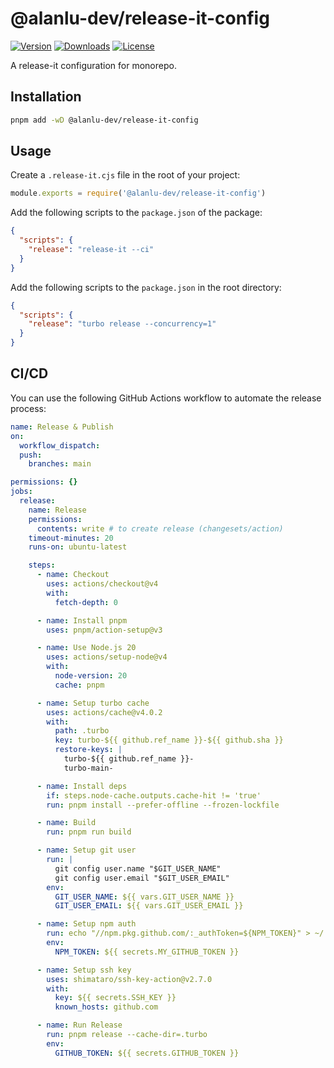 
# @alanlu-dev/release-it-config

<p>
 <a href="https://github.com/alanlu-dev/web-kit/blob/main/packages/release-it-config/CHANGELOG.md"><img src="https://img.shields.io/github/v/release/alanlu-dev/web-kit?filter=@alanlu-dev/release-it-config%2A&style=flat" alt="Version"></a>
 <a href="https://www.npmjs.com/package/@alanlu-dev/release-it-config"><img src="https://img.shields.io/npm/dm/@alanlu-dev/release-it-config" alt="Downloads"></a>
 <a href="https://github.com/alanlu-dev/web-kit/blob/main/LICENSE"><img src="https://img.shields.io/github/license/alanlu-dev/web-kit?style=flat" alt="License"></a>
</p>

A release-it configuration for monorepo.

## Installation

```bash
pnpm add -wD @alanlu-dev/release-it-config
```

## Usage

Create a `.release-it.cjs` file in the root of your project:

```js
module.exports = require('@alanlu-dev/release-it-config')
```

Add the following scripts to the `package.json` of the package:

```json
{
  "scripts": {
    "release": "release-it --ci"
  }
}
```

Add the following scripts to the `package.json` in the root directory:

```json
{
  "scripts": {
    "release": "turbo release --concurrency=1"
  }
}
```

## CI/CD

You can use the following GitHub Actions workflow to automate the release process:

```yaml
name: Release & Publish
on:
  workflow_dispatch:
  push:
    branches: main

permissions: {}
jobs:
  release:
    name: Release
    permissions:
      contents: write # to create release (changesets/action)
    timeout-minutes: 20
    runs-on: ubuntu-latest

    steps:
      - name: Checkout
        uses: actions/checkout@v4
        with:
          fetch-depth: 0

      - name: Install pnpm
        uses: pnpm/action-setup@v3

      - name: Use Node.js 20
        uses: actions/setup-node@v4
        with:
          node-version: 20
          cache: pnpm

      - name: Setup turbo cache
        uses: actions/cache@v4.0.2
        with:
          path: .turbo
          key: turbo-${{ github.ref_name }}-${{ github.sha }}
          restore-keys: |
            turbo-${{ github.ref_name }}-
            turbo-main-

      - name: Install deps
        if: steps.node-cache.outputs.cache-hit != 'true'
        run: pnpm install --prefer-offline --frozen-lockfile

      - name: Build
        run: pnpm run build

      - name: Setup git user
        run: |
          git config user.name "$GIT_USER_NAME"
          git config user.email "$GIT_USER_EMAIL"
        env:
          GIT_USER_NAME: ${{ vars.GIT_USER_NAME }}
          GIT_USER_EMAIL: ${{ vars.GIT_USER_EMAIL }}

      - name: Setup npm auth
        run: echo "//npm.pkg.github.com/:_authToken=${NPM_TOKEN}" > ~/.npmrc
        env:
          NPM_TOKEN: ${{ secrets.MY_GITHUB_TOKEN }}

      - name: Setup ssh key
        uses: shimataro/ssh-key-action@v2.7.0
        with:
          key: ${{ secrets.SSH_KEY }}
          known_hosts: github.com

      - name: Run Release
        run: pnpm release --cache-dir=.turbo
        env:
          GITHUB_TOKEN: ${{ secrets.GITHUB_TOKEN }}
```
